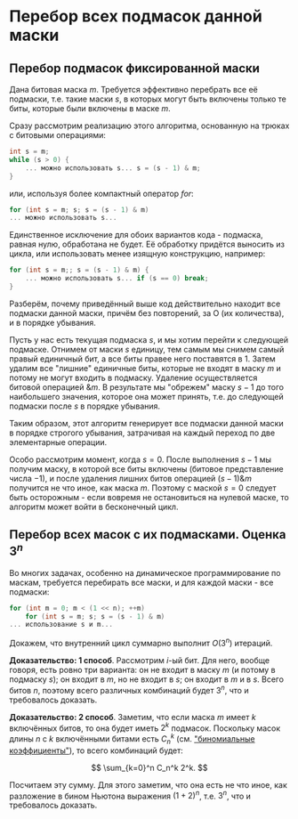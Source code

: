 # Перебор всех подмасок данной маски

## Перебор подмасок фиксированной маски

Дана битовая маска $m$. Требуется эффективно перебрать все её подмаски, т.е. такие маски $s$, в которых могут быть включены только те биты, которые были включены в маске $m$.

Сразу рассмотрим реализацию этого алгоритма, основанную на трюках с битовыми операциями:

<!--- TODO: specify code snippet id -->
``` cpp
int s = m;
while (s > 0) {
    ... можно использовать s... s = (s - 1) & m;
}
```

или, используя более компактный оператор $for$:

<!--- TODO: specify code snippet id -->
``` cpp
for (int s = m; s; s = (s - 1) & m)
... можно использовать s...
```

Единственное исключение для обоих вариантов кода - подмаска, равная нулю, обработана не будет. Её обработку придётся выносить из цикла, или использовать менее изящную конструкцию, например:

<!--- TODO: specify code snippet id -->
``` cpp
for (int s = m;; s = (s - 1) & m) {
    ... можно использовать s... if (s == 0) break;
}
```

Разберём, почему приведённый выше код действительно находит все подмаски данной маски, причём без повторений, за O (их количества), и в порядке убывания.

Пусть у нас есть текущая подмаска $s$, и мы хотим перейти к следующей подмаске. Отнимем от маски $s$ единицу, тем самым мы снимем самый правый единичный бит, а все биты правее него поставятся в $1$. Затем удалим все "лишние" единичные биты, которые не входят в маску $m$ и потому не могут входить в подмаску. Удаление осуществляется битовой операцией $\& m$. В результате мы "обрежем" маску $s-1$ до того наибольшего значения, которое она может принять, т.е. до следующей подмаски после $s$ в порядке убывания.

Таким образом, этот алгоритм генерирует все подмаски данной маски в порядке строгого убывания, затрачивая на каждый переход по две элементарные операции.

Особо рассмотрим момент, когда $s = 0$. После выполнения $s-1$ мы получим маску, в которой все биты включены (битовое представление числа $-1$), и после удаления лишних битов операцией $(s-1) \& m$ получится не что иное, как маска $m$. Поэтому с маской $s = 0$ следует быть осторожным - если вовремя не остановиться на нулевой маске, то алгоритм может войти в бесконечный цикл.

## Перебор всех масок с их подмасками. Оценка $3^n$

Во многих задачах, особенно на динамическое программирование по маскам, требуется перебирать все маски, и для каждой маски - все подмаски:

<!--- TODO: specify code snippet id -->
``` cpp
for (int m = 0; m < (1 << n); ++m)
    for (int s = m; s; s = (s - 1) & m)
... использование s и m...
```

Докажем, что внутренний цикл суммарно выполнит $O(3^n)$ итераций.

**Доказательство: 1 способ**. Рассмотрим $i$-ый бит. Для него, вообще говоря, есть ровно три варианта: он не входит в маску $m$ (и потому в подмаску $s$); он входит в $m$, но не входит в $s$; он входит в $m$ и в $s$. Всего битов $n$, поэтому всего различных комбинаций будет $3^n$, что и требовалось доказать.

**Доказательство: 2 способ**. Заметим, что если маска $m$ имеет $k$ включённых битов, то она будет иметь $2^k$ подмасок. Поскольку масок длины $n$ с $k$ включёнными битами есть $C_n^k$ (см. ["биномиальные коэффициенты"](binomial_coeff)), то всего комбинаций будет:

$$
\sum_{k=0}^n C_n^k 2^k.
$$

Посчитаем эту сумму. Для этого заметим, что она есть не что иное, как разложение в бином Ньютона выражения $(1+2)^n$, т.е. $3^n$, что и требовалось доказать.
